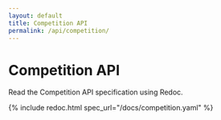 ```yaml
---
layout: default
title: Competition API
permalink: /api/competition/
---
```


<main>
  <div class="container">
    <h1>Competition API</h1>
    <p class="mb-2">Read the Competition API specification using Redoc.</p>
  </div>
</main>

{% include redoc.html spec_url="/docs/competition.yaml" %}
